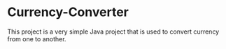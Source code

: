 # Currency-Converter
This project is a very simple Java project that is used to convert currency from one to another.

